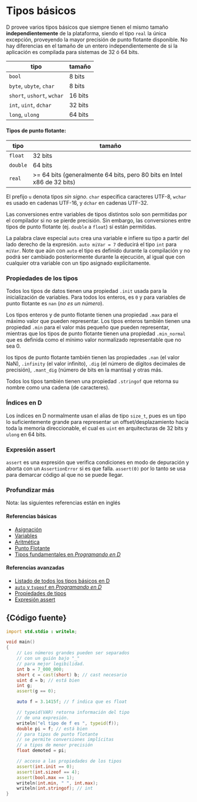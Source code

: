 # Tipos básicos

D provee varios tipos básicos que siempre tienen el mismo
tamaño **independientemente** de la plataforma, siendo el
tipo `real` la única excepción, proveyendo la mayor precisión
de punto flotante disponible. No hay diferencias en el tamaño
de un entero independientemente de si la aplicación es
compilada para sistemas de 32 ó 64 bits.

| tipo                          | tamaño
|-------------------------------|------------
|`bool`                         | 8 bits
|`byte`, `ubyte`, `char`        | 8 bits
|`short`, `ushort`, `wchar`     | 16 bits
|`int`, `uint`, `dchar`         | 32 bits
|`long`, `ulong`                | 64 bits

#### Tipos de punto flotante:

| tipo    | tamaño
|---------|--------------------------------------------------
|`float`  | 32 bits
|`double` | 64 bits
|`real`   | >= 64 bits (generalmente 64 bits, pero 80 bits en Intel x86 de 32 bits)

El prefijo `u` denota tipos *sin signo*. `char` especifica
caracteres UTF-8, `wchar` es usado en cadenas UTF-16, y `dchar`
en cadenas UTF-32.

Las conversiones entre variables de tipos distintos solo son
permitidas por el compilador si no se pierde precisión. Sin
embargo, las conversiones entre tipos de punto flotante (ej.
`double` a `float`) sí están permitidas.

La palabra clave especial `auto` crea una variable e infiere
su tipo a partir del lado derecho de la expresión. `auto miVar = 7`
deducirá el tipo `int` para `miVar`. Note que aún con `auto` el
tipo es definido durante la compilación y no podrá ser cambiado
posteriormente durante la ejecución, al igual que con cualquier
otra variable con un tipo asignado explícitamente.

### Propiedades de los tipos

Todos los tipos de datos tienen una propiedad `.init` usada para la
inicialización de variables. Para todos los enteros, es `0`
y para variables de punto flotante es `nan` (*no es un número*).

Los tipos enteros y de punto flotante tienen una propiedad `.max`
para el máximo valor que pueden representar. Los tipos enteros también
tienen una propiedad `.min` para el valor más pequeño que pueden
representar, mientras que los tipos de punto flotante tienen una
propiedad `.min_normal` que es definida como el mínimo valor
normalizado representable que no sea 0.

los tipos de punto flotante también tienen las propiedades `.nan`
(el valor NaN), `.infinity` (el valor infinito), `.dig` (el
número de dígitos decimales de precisión), `.mant_dig`
(número de bits en la mantisa) y otras más.

Todos los tipos también tienen una propiedad `.stringof`
que retorna su nombre como una cadena (de caracteres).

### Índices en D

Los índices en D normalmente usan el alias de tipo `size_t`,
pues es un tipo lo suficientemente grande para representar
un offset/desplazamiento hacia toda la memoria direccionable, el cual es
`uint` en arquitecturas de 32 bits y `ulong` en 64 bits.

### Expresión assert

`assert` es una expresión que verifica condiciones en modo
de depuración y aborta con un `AssertionError` si es que
falla. `assert(0)` por lo tanto se usa para demarcar
código al que no se puede llegar.

### Profundizar más

Nota: las siguientes referencias están en inglés

#### Referencias básicas

- [Asignación](http://ddili.org/ders/d.en/assignment.html)
- [Variables](http://ddili.org/ders/d.en/variables.html)
- [Aritmética](http://ddili.org/ders/d.en/arithmetic.html)
- [Punto Flotante](http://ddili.org/ders/d.en/floating_point.html)
- [Tipos fundamentales en _Programando en D_](http://ddili.org/ders/d.en/types.html)

#### Referencias avanzadas

- [Listado de todos los tipos básicos en D](https://dlang.org/spec/type.html)
- [`auto` y `typeof` en _Programando en D_](http://ddili.org/ders/d.en/auto_and_typeof.html)
- [Propiedades de tipos](https://dlang.org/spec/property.html)
- [Expresión assert](https://dlang.org/spec/expression.html#AssertExpression)

## {Código fuente}

```d
import std.stdio : writeln;

void main()
{
    // Los números grandes pueden ser separados
    // con un guión bajo "_"
    // para mejor legibilidad.
    int b = 7_000_000;
    short c = cast(short) b; // cast necesario
    uint d = b; // está bien
    int g;
    assert(g == 0);

    auto f = 3.1415f; // f indica que es float

    // typeid(VAR) retorna información del tipo
    // de una expresión.
    writeln("el tipo de f es ", typeid(f));
    double pi = f; // está bien
    // para tipos de punto flotante
    // se permite conversiones implícitas
    // a tipos de menor precisión
    float demoted = pi;

    // acceso a las propiedades de los tipos
    assert(int.init == 0);
    assert(int.sizeof == 4);
    assert(bool.max == 1);
    writeln(int.min, " ", int.max);
    writeln(int.stringof); // int
}
```
